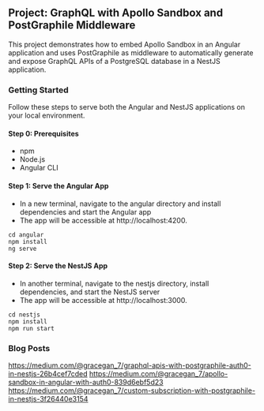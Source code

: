 ## Project: GraphQL with Apollo Sandbox and PostGraphile Middleware

This project demonstrates how to embed Apollo Sandbox in an Angular application and uses PostGraphile as middleware to automatically generate and expose GraphQL APIs of a PostgreSQL database in a NestJS application.

### Getting Started

Follow these steps to serve both the Angular and NestJS applications on your local environment.

#### Step 0: Prerequisites

- npm
- Node.js
- Angular CLI

#### Step 1: Serve the Angular App

- In a new terminal, navigate to the angular directory and install dependencies and start the Angular app
- The app will be accessible at http://localhost:4200.

```
cd angular
npm install
ng serve
```

#### Step 2: Serve the NestJS App

- In another terminal, navigate to the nestjs directory, install dependencies, and start the NestJS server
- The app will be accessible at http://localhost:3000.

```
cd nestjs
npm install
npm run start
```

### Blog Posts

https://medium.com/@gracegan_7/graphql-apis-with-postgraphile-auth0-in-nestjs-26b4cef7cded
https://medium.com/@gracegan_7/apollo-sandbox-in-angular-with-auth0-839d6ebf5d23
https://medium.com/@gracegan_7/custom-subscription-with-postgraphile-in-nestjs-3f26440e3154

